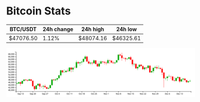 # Bitcoin Stats

BTC/USDT|24h change|24h high|24h low|
|---|---|---|---|
|$47076.50|1.12%|$48074.16|$46325.61|

<img src="./chart.svg">
